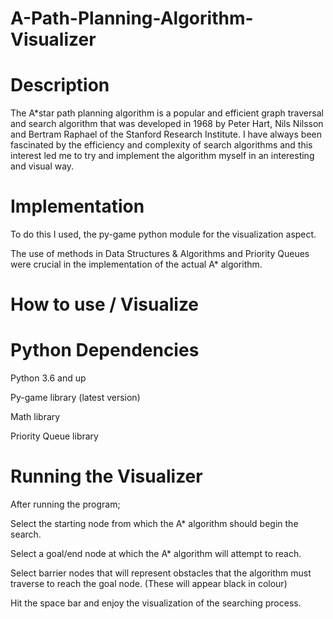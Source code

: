 # A-Path-Planning-Algorithm-Visualizer

# Description

The A*star path planning algorithm is a popular and efficient graph traversal and search algorithm that was developed in 1968 by Peter Hart, Nils Nilsson and Bertram Raphael of the Stanford Research Institute. I have always been fascinated by the efficiency and complexity of search algorithms and this interest led me to try and implement the algorithm myself in an interesting and visual way.


# Implementation

To do this I used, the py-game python module for the visualization aspect.

The use of methods in Data Structures & Algorithms and Priority Queues were crucial in the implementation of the actual A* algorithm.



# How to use / Visualize



# Python Dependencies


Python 3.6 and up

Py-game library (latest version)

Math library

Priority Queue library



# Running the Visualizer


After running the program;

Select the starting node from which the A* algorithm should begin the search.

Select a goal/end node at which the A* algorithm will attempt to reach.

Select barrier nodes that will represent obstacles that the algorithm must traverse to reach the goal node. (These will appear black in colour)

Hit the space bar and enjoy the visualization of the searching process.


